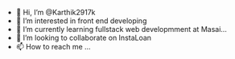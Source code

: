 - 👋 Hi, I’m @Karthik2917k
- 👀 I’m interested in front end developing
- 🌱 I’m currently learning fullstack web developmment at Masai...
- 💞️ I’m looking to collaborate on InstaLoan
- 📫 How to reach me ...

<!---
Karthik2917k/Karthik2917k is a ✨ special ✨ repository because its `README.md` (this file) appears on your GitHub profile.
You can click the Preview link to take a look at your changes.
--->
